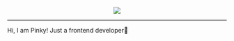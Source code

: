 <p align="center">
<img src="https://github.com/user-attachments/assets/757ade93-63b8-4fd5-a05c-65a3fefa6b7f">
</p>

___
<p>Hi, I am Pinky! Just a frontend developer🌸</p>
